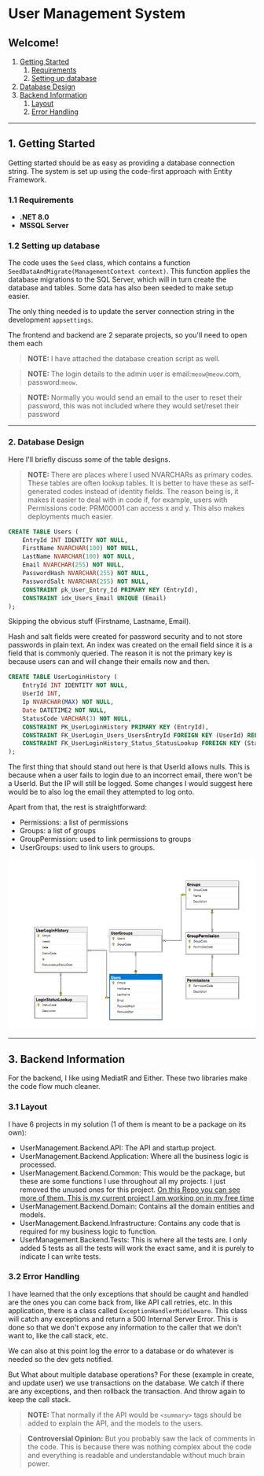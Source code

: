 # User Management System

## Welcome!

1. [Getting Started](#1-getting-started)
   1. [Requirements](#11-requirements)
   2. [Setting up database](#12-setting-up-database)
2. [Database Design](#2-database-design)
3. [Backend Information](#3-backend-information)
    1. [Layout](#31-layout)
    2. [Error Handling](#32-error-handling)
---

## 1. Getting Started

Getting started should be as easy as providing a database connection string. The system is set up using the code-first approach with Entity Framework.

### 1.1 Requirements
- **.NET 8.0**
- **MSSQL Server**

### 1.2 Setting up database
The code uses the `Seed` class, which contains a function `SeedDataAndMigrate(ManagementContext context)`. This function applies the database migrations to the SQL Server, which will in turn create the database and tables. Some data has also been seeded to make setup easier. 

The only thing needed is to update the server connection string in the development `appsettings`.

The frontend and backend are 2 separate projects, so you'll need to open them each

> **NOTE:** I have attached the database creation script as well.

> **NOTE:** The login details to the admin user is email:`meow@meow`.com, password:`meow`.

> **NOTE:** Normally you would send an email to the user to reset their password, this was not included where they would set/reset their password
--- 

### 2. Database Design

Here I'll briefly discuss some of the table designs.

> **NOTE:** There are places where I used NVARCHARs as primary codes. These tables are often lookup tables. It is better to have these as self-generated codes instead of identity fields. The reason being is, it makes it easier to deal with in code if, for example, users with Permissions code: PRM00001 can access x and y. This also makes deployments much easier.

```sql
CREATE TABLE Users (
    EntryId INT IDENTITY NOT NULL,
    FirstName NVARCHAR(100) NOT NULL,
    LastName NVARCHAR(100) NOT NULL,
    Email NVARCHAR(255) NOT NULL,
    PasswordHash NVARCHAR(255) NOT NULL,
    PasswordSalt NVARCHAR(255) NOT NULL,
    CONSTRAINT pk_User_Entry_Id PRIMARY KEY (EntryId),
    CONSTRAINT idx_Users_Email UNIQUE (Email)
); 
```
Skipping the obvious stuff (Firstname, Lastname, Email).

Hash and salt fields were created for password security and to not store passwords in plain text.
An index was created on the email field since it is a field that is commonly queried. The reason it is not the primary key is because users can and will change their emails now and then.

```sql
CREATE TABLE UserLoginHistory (
    EntryId INT IDENTITY NOT NULL,
    UserId INT,
    Ip NVARCHAR(MAX) NOT NULL,
    Date DATETIME2 NOT NULL,
    StatusCode VARCHAR(3) NOT NULL,
    CONSTRAINT PK_UserLoginHistory PRIMARY KEY (EntryId),
    CONSTRAINT FK_UserLogin_Users_UsersEntryId FOREIGN KEY (UserId) REFERENCES Users (EntryId),
    CONSTRAINT FK_UserLoginHistory_Status_StatusLookup FOREIGN KEY (StatusCode) REFERENCES LoginStatusLookup (StatusCode)
); 
```

The first thing that should stand out here is that UserId allows nulls. This is because when a user fails to login due to an incorrect email, there won't be a UserId. But the IP will still be logged. Some changes I would suggest here would be to also log the email they attempted to log onto.


Apart from that, the rest is straightforward:

* Permissions: a list of permissions
* Groups: a list of groups
* GroupPermission: used to link permissions to groups
* UserGroups: used to link users to groups.

![Simple Db](image.png)

---
## 3. Backend Information
For the backend, I like using MediatR and Either. These two libraries make the code flow much cleaner.

### 3.1 Layout
I have 6 projects in my solution (1 of them is meant to be a package on its own):

* UserManagement.Backend.API: The API and startup project.
* UserManagement.Backend.Application: Where all the business logic is processed.
* UserManagement.Backend.Common: This would be the package, but these are some functions I use throughout all my projects. I just removed the unused ones for this project. 
[On this Repo you can see more of them. This is my current project I am working on in my free time](https://github.com/Desolate1998/vyvlo/tree/main/Vyvlo.Manage.Backend.Common)
* UserManagement.Backend.Domain: Contains all the domain entities and models.
* UserManagement.Backend.Infrastructure: Contains any code that is required for my business logic to function.
* UserManagement.Backend.Tests: This is where all the tests are. I only added 5 tests as all the tests will work the exact same, and it is purely to indicate I can write tests.

### 3.2 Error Handling
I have learned that the only exceptions that should be caught and handled are the ones you can come back from, like API call retries, etc. In this application, there is a class called `ExceptionHandlerMiddleware`. This class will catch any exceptions and return a 500 Internal Server Error. This is done so that we don't expose any information to the caller that we don't want to, like the call stack, etc.

We can also at this point log the error to a database or do whatever is needed so the dev gets notified.
 
But What about multiple database operations? For these (example in create, and update user) we use transactions on the database. We catch if there are any exceptions, and then rollback the transaction. And throw again to keep the call stack.

> <b> NOTE: </b> That normally if the API would be `<summary>` tags should be added to explain the API, and the models to the users.

><b> Controversial Opinion:</b> But you probably saw the lack of comments in the code. This is because there was nothing complex about the code and everything is readable and understandable without much brain power.
